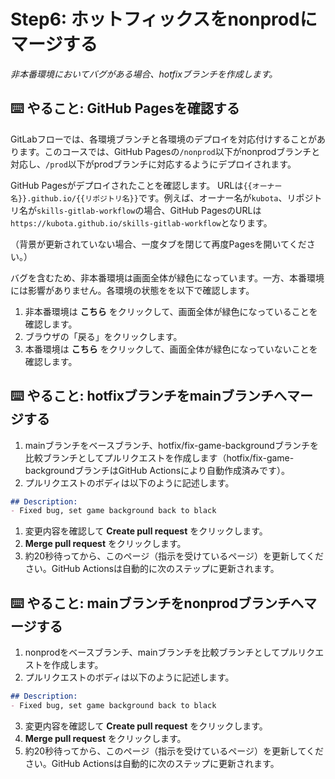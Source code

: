 # Step6: ホットフィックスをnonprodにマージする

_非本番環境においてバグがある場合、hotfixブランチを作成します。_

## ⌨️ やること: GitHub Pagesを確認する

GitLabフローでは、各環境ブランチと各環境のデプロイを対応付けすることがあります。このコースでは、GitHub Pagesの`/nonprod`以下がnonprodブランチと対応し、`/prod`以下がprodブランチに対応するようにデプロイされます。

GitHub Pagesがデプロイされたことを確認します。
URLは`{{オーナー名}}.github.io/{{リポジトリ名}}`です。例えば、オーナー名が`kubota`、リポジトリ名が`skills-gitlab-workflow`の場合、GitHub PagesのURLは`https://kubota.github.io/skills-gitlab-workflow`となります。

（背景が更新されていない場合、一度タブを閉じて再度Pagesを開いてください。）

バグを含むため、非本番環境は画面全体が緑色になっています。一方、本番環境には影響がありません。各環境の状態をを以下で確認します。

1. 非本番環境は __こちら__ をクリックして、画面全体が緑色になっていることを確認します。
2. ブラウザの「戻る」をクリックします。
3. 本番環境は __こちら__ をクリックして、画面全体が緑色になっていないことを確認します。

## ⌨️ やること: hotfixブランチをmainブランチへマージする

1. mainブランチをベースブランチ、hotfix/fix-game-backgroundブランチを比較ブランチとしてプルリクエストを作成します（hotfix/fix-game-backgroundブランチはGitHub Actionsにより自動作成済みです）。
2. プルリクエストのボディは以下のように記述します。
```md
## Description:
- Fixed bug, set game background back to black
```
1. 変更内容を確認して __Create pull request__ をクリックします。
2. __Merge pull request__ をクリックします。
3. 約20秒待ってから、このページ（指示を受けているページ）を更新してください。GitHub Actionsは自動的に次のステップに更新されます。

## ⌨️ やること: mainブランチをnonprodブランチへマージする

1. nonprodをベースブランチ、mainブランチを比較ブランチとしてプルリクエストを作成します。
2. プルリクエストのボディは以下のように記述します。
```md
## Description:
- Fixed bug, set game background back to black
```
3. 変更内容を確認して __Create pull request__ をクリックします。
4. __Merge pull request__ をクリックします。
5. 約20秒待ってから、このページ（指示を受けているページ）を更新してください。GitHub Actionsは自動的に次のステップに更新されます。